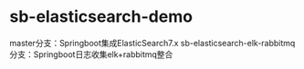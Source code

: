 # sb-elasticsearch-demo
master分支：Springboot集成ElasticSearch7.x 
sb-elasticsearch-elk-rabbitmq分支：Springboot日志收集elk+rabbitmq整合
